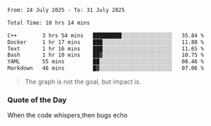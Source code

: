 <!--START_SECTION:waka-->

```txt
From: 24 July 2025 - To: 31 July 2025

Total Time: 10 hrs 14 mins

C++        3 hrs 54 mins   █████████░░░░░░░░░░░░░░░░   35.84 %
Docker     1 hr 17 mins    ███░░░░░░░░░░░░░░░░░░░░░░   11.88 %
Text       1 hr 16 mins    ███░░░░░░░░░░░░░░░░░░░░░░   11.65 %
Bash       1 hr 10 mins    ██▓░░░░░░░░░░░░░░░░░░░░░░   10.75 %
YAML       55 mins         ██░░░░░░░░░░░░░░░░░░░░░░░   08.46 %
Markdown   46 mins         █▓░░░░░░░░░░░░░░░░░░░░░░░   07.06 %
```

<!--END_SECTION:waka--> 
> The graph is not the goal, but impact is.

### Quote of the Day
When the code whispers,then bugs echo
